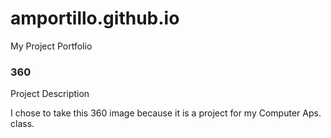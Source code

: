 # amportillo.github.io
My Project Portfolio

### 360

<script src='//vizor.io/static/scripts/vizor-360-embed.js' data-vizorurl='//vizor.io/embed/amportillo/art'></script>

Project Description

I chose to take this 360 image because it is a project for my Computer Aps. class.
